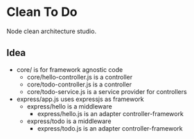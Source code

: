 # Clean To Do

Node clean architecture studio.

## Idea
- core/ is for framework agnostic code
  - core/hello-controller.js is a controller
  - core/todo-controller.js is a controller
  - core/todo-service.js is a service provider for controllers
- express/app.js uses expressjs as framework
  - express/hello is a middleware
    - express/hello.js is an adapter controller-framework
  - express/todo is a middleware
    - express/todo.js is an adapter controller-framework